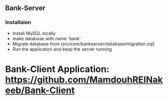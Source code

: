 ## Bank-Server

### Installaion
- Install MySQL locally 
- make database with name 'bank' 
- Migrate database from (src/com/bankserver/database/migration.sql)
- Run the application and keep the server running

# Bank-Client Application: https://github.com/MamdouhRElNakeeb/Bank-Client
